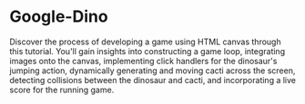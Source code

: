 # Google-Dino
Discover the process of developing a game using HTML canvas through this tutorial. You'll gain insights into constructing a game loop, integrating images onto the canvas, implementing click handlers for the dinosaur's jumping action, dynamically generating and moving cacti across the screen, detecting collisions between the dinosaur and cacti, and incorporating a live score for the running game.
